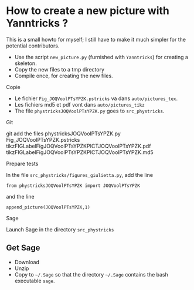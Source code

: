 # How to create a new picture with Yanntricks ?

This is a small howto for myself; I still have to make it much simpler for the potential contributors.

- Use the script `new_picture.py` (furnished with `Yanntricks`) for creating a skeleton.
- Copy the new files to a tmp directory
- Compile once, for creating the new files.

Copie

- Le fichier `Fig_JOQVoolPTsYPZK.pstricks` va dans `auto/pictures_tex`.
- Les fichiers md5 et pdf vont dans `auto/pictures_tikz`   
- The file `phystricksJOQVoolPTsYPZK.py` goes to `src_phystricks`.

Git

git add the files
phystricksJOQVoolPTsYPZK.py 
Fig_JOQVoolPTsYPZK.pstricks 
tikzFIGLabelFigJOQVoolPTsYPZKPICTJOQVoolPTsYPZK.pdf 
tikzFIGLabelFigJOQVoolPTsYPZKPICTJOQVoolPTsYPZK.md5

Prepare tests

In the file `src_phystricks/figures_giulietta.py`, add the line
```
from phystricksJOQVoolPTsYPZK import JOQVoolPTsYPZK
```
and the line
```
append_picture(JOQVoolPTsYPZK,1)
```


Sage

Launch Sage in the directory `src_phystricks`

## Get Sage

- Download
- Unzip
- Copy to `~/.Sage` so that the directory `~/.Sage` contains the bash executable `sage`.

